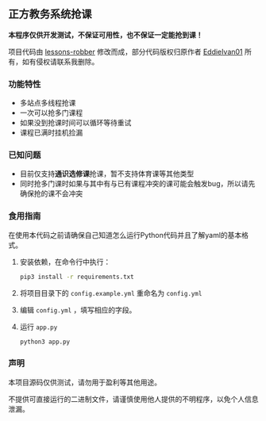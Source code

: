 ## 正方教务系统抢课

**本程序仅供开发测试，不保证可用性，也不保证一定能抢到课！**

项目代码由 [lessons-robber](https://github.com/EddieIvan01/lessons-robber) 修改而成，部分代码版权归原作者  [EddieIvan01](https://github.com/EddieIvan01) 所有，如有侵权请联系我删除。

### 功能特性

* 多站点多线程抢课
* 一次可以抢多门课程
* 如果没到抢课时间可以循环等待重试
* 课程已满时挂机捡漏

### 已知问题

* 目前仅支持**通识选修课**抢课，暂不支持体育课等其他类型
* 同时抢多门课时如果与其中有与已有课程冲突的课可能会触发bug，所以请先确保抢的课不会冲突

### 食用指南

在使用本代码之前请确保自己知道怎么运行Python代码并且了解yaml的基本格式。

1. 安装依赖，在命令行中执行：

   ```bash
   pip3 install -r requirements.txt
   ```

2. 将项目目录下的 `config.example.yml` 重命名为 `config.yml` 

3. 编辑 `config.yml` ，填写相应的字段。

4. 运行 `app.py`

   ```bash
   python3 app.py
   ```

### 声明

本项目源码仅供测试，请勿用于盈利等其他用途。

不提供可直接运行的二进制文件，请谨慎使用他人提供的不明程序，以免个人信息泄漏。
